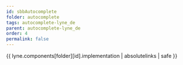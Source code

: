 ```yaml
---
id: sbbAutocomplete
folder: autocomplete
tags: autocomplete-lyne_de
parent: autocomplete-lyne_de
order: 4
permalink: false  
---
```

{{ lyne.components[folder][id].implementation | absolutelinks | safe }}


